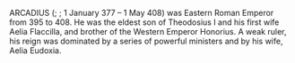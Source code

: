 ARCADIUS (; ; 1 January 377 – 1 May 408) was Eastern Roman Emperor from 395 to 408. He was the eldest son of Theodosius I and his first wife Aelia Flaccilla, and brother of the Western Emperor Honorius. A weak ruler, his reign was dominated by a series of powerful ministers and by his wife, Aelia Eudoxia.
